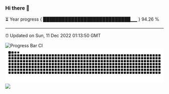 ### Hi there 👋

⏳ Year progress { ████████████████████████████▁▁ } 94.26 %

---

⏰ Updated on Sun, 11 Dec 2022 01:13:50 GMT

![Progress Bar CI](https://github.com/liununu/liununu/workflows/Progress%20Bar%20CI/badge.svg)![](https://raw.githubusercontent.com/L1cardo/L1cardo/main/assets/github-contribution-grid-snake.svg)![](https://raw.githubusercontent.com/seesaws/seesaws/main/assets/github-contribution-grid-snake.svg)
